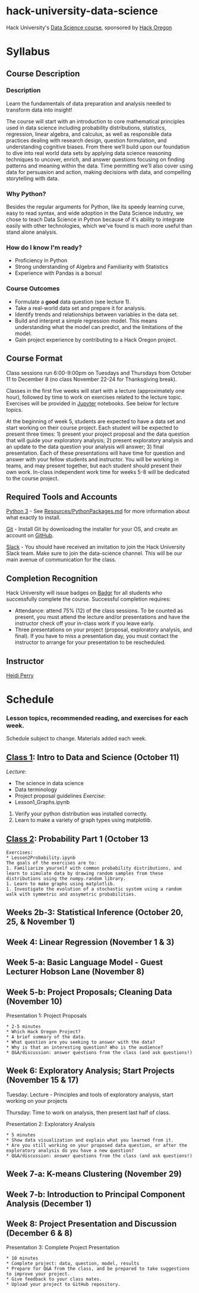 # hack-university-data-science
Hack University's [Data Science course](http://www.hackoregon.org/intermediate), sponsored by [Hack Oregon](http://hackoregon.org)

# Syllabus
## Course Description

### Description

Learn the fundamentals of data preparation and analysis needed to transform data into insight!

The course will start with an introduction to core mathematical principles used in data science including probability distributions, statistics, regression, linear algebra, and calculus, as well as responsible data practices dealing with research design, question formulation, and understanding cognitive biases. From there we’ll build upon our foundation to dive into real world data sets by applying data science reasoning techniques to uncover, enrich, and answer questions focusing on finding patterns and meaning within the data. Time permitting we’ll also cover using data for persuasion and action, making decisions with data, and compelling storytelling with data.

### Why Python?

Besides the regular arguments for Python, like its speedy learning curve, easy to read syntax, and wide adoption in the Data Science industry, we chose to teach Data Science in Python because of it's ability to integrate easily with other technologies, which we've found is much more useful than stand alone analysis.

### How do I know I'm ready?

* Proficiency in Python
* Strong understanding of Algebra and Familiarity with Statistics
* Experience with Pandas is a bonus!

### Course Outcomes

* Formulate a **good** data question (see lecture 1).
* Take a real-world data set and prepare it for analysis.
* Identify trends and relationships between variables in the data set.
* Build and interpret a simple regression model. This means understanding what the model can predict, and the limitations of the model.
* Gain project experience by contributing to a Hack Oregon project.


## Course Format

Class sessions run 6:00-9:00pm on Tuesdays and Thursdays from October 11 to December 8 (no class November 22-24 for Thanksgiving break). 

Classes in the first five weeks will start with a lecture (approximately one hour), followed by time to work on exercises related to the lecture topic. Exercises will be provided in [Jupyter](http://jupyter.org/) notebooks. See below for lecture topics.

At the beginning of week 5, students are expected to have a data set and start working on their course project. Each student will be expected to present three times: 1) present your project proposal and the data question that will guide your exploratory analysis; 2) present exploratory analysis and an update to the data question your analysis will answer; 3) final presentation. Each of these presentations will have time for question and answer with your fellow students and instructor. You will be working in teams, and may present together, but each student should present their own work. In-class independent work time for weeks 5-8 will be dedicated to the course project.

## Required Tools and Accounts

[Python 3](https://docs.python.org/3/index.html) - See [Resources/PythonPackages.md](https://github.com/hackoregon/hack-university-data-science/tree/master/Resources/PythonPackages.md) for more information about what exactly to install.

[Git](https://git-scm.com/downloads) - Install Git by downloading the installer for your OS, and create an account on [GitHub](https://github.com/).

[Slack](https://slack.com/) - You should have received an invitation to join the Hack University Slack team. Make sure to join the data-science channel. This will be our main avenue of communication for the class.

## Completion Recognition

Hack University will issue badges on [Badgr](http://info.badgr.io/) for all students who successfully complete the course. Successful completion requires:
* Attendance: attend 75% (12) of the class sessions. To be counted as present, you must attend the lecture and/or presentations and have the instructor check off your in-class work if you leave early.
* Three presentations on your project (proposal, exploratory analysis, and final). If you have to miss a presentation day, you must contact the instructor to arrange for your presentation to be rescheduled.



## Instructor
[Heidi Perry](https://www.linkedin.com/in/heidiperryphd)


# Schedule
### Lesson topics, recommended reading, and exercises for each week.
Schedule subject to change. Materials added each week.


## [Class 1](Lessons/1_IntroDataAndScience):  Intro to Data and Science (October 11)
_Lecture_: 
* The science in data science
* Data terminology
* Project proposal guidelines
_Exercise_:
* Lesson1\_Graphs.ipynb
1. Verify your python distribution was installed correctly.
1. Learn to make a variety of graph types using matplotlib.


## [Class 2](Lessons/2_Probability): Probability Part 1 (October 13
    
    Exercises:
    * Lesson2Probability.ipynb
    The goals of the exercises are to:
    1. Familiarize yourself with common probability distributions, and learn to simulate data by drawing random samples from these distributions using the numpy.random library.
    1. Learn to make graphs using matplotlib.
    1. Investigate the evolution of a stochastic system using a random walk with symmetric and assymetric probabilities.


## Weeks 2b-3: Statistical Inference (October 20, 25, & November 1)

## Week 4: Linear Regression (November 1 & 3)

## Week 5-a: Basic Language Model - Guest Lecturer Hobson Lane (November 8)

## Week 5-b: Project Proposals; Cleaning Data (November 10)
Presentation 1: Project Proposals

    * 2-5 minutes
    * Which Hack Oregon Project?
    * A brief summary of the data.
    * What question are you seeking to answer with the data?
    * Why is that an interesting question? Who is the audience?
    * Q&A/discussion: answer questions from the class (and ask questions!)

## Week 6: Exploratory Analysis; Start Projects (November 15 & 17)
Tuesday: Lecture - Principles and tools of exploratory analysis, start working on your projects

Thursday: Time to work on analysis, then present last half of class.

Presentation 2: Exploratory Analysis

    * 5 minutes
    * Show data visualization and explain what you learned from it.
    * Are you still working on your proposed data question, or after the exploratory analysis do you have a new question?
    * Q&A/discussion: answer questions from the class (and ask questions!)

## Week 7-a: K-means Clustering (November 29)

## Week 7-b: Introduction to Principal Component Analysis (December 1)


## Week 8: Project Presentation and Discussion (December 6 & 8)
Presentation 3: Complete Project Presentation

    * 10 minutes
    * Complete project: data, question, model, results
    * Prepare for Q&A from the class, and be prepared to take suggestions to improve your project.
    * Give feedback to your class mates.
    * Upload your project to GitHub repository.
